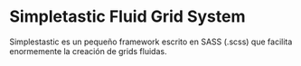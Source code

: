 Simpletastic Fluid Grid System
============

Simplestastic es un pequeño framework escrito en SASS (.scss) que facilita enormemente la creación de grids fluidas.